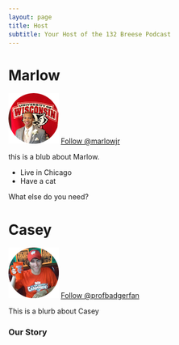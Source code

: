 ```yaml
---
layout: page
title: Host 
subtitle: Your Host of the 132 Breese Podcast
---
```


# Marlow
![marlow](img/marlow-head-shot.png) <a href="https://twitter.com/marlowjr?ref_src=twsrc%5Etfw" class="twitter-follow-button" data-show-count="false">Follow @marlowjr</a><script async src="https://platform.twitter.com/widgets.js" charset="utf-8"></script>

this is a blub about Marlow. 

- Live in Chicago
- Have a cat

What else do you need?

# Casey 
  ![casey](img/imageedit_3_5873510159.png) <a href="https://twitter.com/profbadgerfan?ref_src=twsrc%5Etfw" class="twitter-follow-button" data-show-count="false">Follow @profbadgerfan</a><script async src="https://platform.twitter.com/widgets.js" charset="utf-8"></script>

This is a blurb about Casey 

### Our Story

